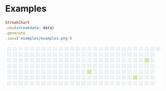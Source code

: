 # Examples

<!--
require 'csv'

require 'StreakPng'
include StreakPng

text = <<~EOF
sport,20 pushups,2020.08.12
sport,20 min running,2020.08.12
code,my super project,go,2020.08.01
art,portrait of me,2020.06.05
art,portrait of my dog,2020.06.05
art,garden painting,2020.06.05
art,city landscape,2020.06.05
EOF

data = StreakData.new

add_data = proc do |row|
  data.add Date.strptime(row[-1],"%Y.%m.%d"), *row[0..-2]
end

CSV.new(text).each &add_data
-->

```ruby
StreakChart
.new(streakdata: data)
.generate
.save('examples/example1.png')
```

![](example1.png)

<!--
File.open('examples/examples.markdown', 'w') do |aFile|
  aFile.puts File.read(__FILE__).gsub(/^#/, '')
end
-->
